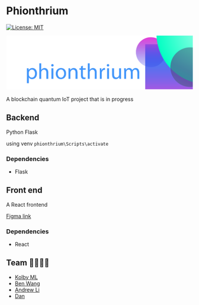 # Phionthrium

[![License: MIT](https://img.shields.io/badge/License-MIT-blue.svg)](https://opensource.org/licenses/MIT)

![banner](banner.png)

A blockchain quantum IoT project that is in progress



## Backend

Python Flask

using venv `phionthrium\Scripts\activate`

### Dependencies

* Flask



## Front end

A React frontend

[Figma link](https://www.figma.com/file/AvHAIEKiN7gMtnP1KvzkJO/Crypto-Bros?node-id=0%3A1) 



### Dependencies

* React



## Team 👨‍👨‍👦‍👦

* [Kolby ML](https://github.com/KolbyML)
* [Ben Wang](https://github.com/Xiaoyu-Ben-Wang)
* [Andrew Li](https://github.com/Zeyu-Li)
* [Dan](https://github.com/seliayeu)

